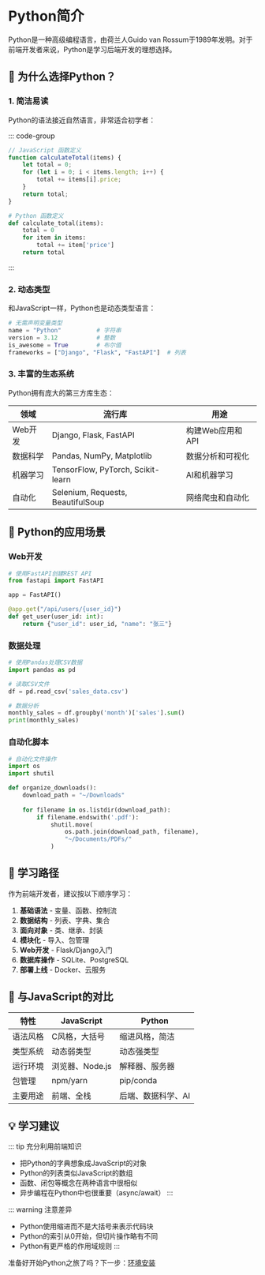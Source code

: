 # Python简介

Python是一种高级编程语言，由荷兰人Guido van Rossum于1989年发明。对于前端开发者来说，Python是学习后端开发的理想选择。

## 🤔 为什么选择Python？

### 1. 简洁易读
Python的语法接近自然语言，非常适合初学者：

::: code-group
```javascript [JavaScript]
// JavaScript 函数定义
function calculateTotal(items) {
    let total = 0;
    for (let i = 0; i < items.length; i++) {
        total += items[i].price;
    }
    return total;
}
```

```python [Python]
# Python 函数定义
def calculate_total(items):
    total = 0
    for item in items:
        total += item['price']
    return total
```
:::

### 2. 动态类型
和JavaScript一样，Python也是动态类型语言：

```python
# 无需声明变量类型
name = "Python"          # 字符串
version = 3.12           # 整数
is_awesome = True        # 布尔值
frameworks = ["Django", "Flask", "FastAPI"]  # 列表
```

### 3. 丰富的生态系统
Python拥有庞大的第三方库生态：

| 领域 | 流行库 | 用途 |
|------|--------|------|
| Web开发 | Django, Flask, FastAPI | 构建Web应用和API |
| 数据科学 | Pandas, NumPy, Matplotlib | 数据分析和可视化 |
| 机器学习 | TensorFlow, PyTorch, Scikit-learn | AI和机器学习 |
| 自动化 | Selenium, Requests, BeautifulSoup | 网络爬虫和自动化 |

## 🚀 Python的应用场景

### Web开发
```python
# 使用FastAPI创建REST API
from fastapi import FastAPI

app = FastAPI()

@app.get("/api/users/{user_id}")
def get_user(user_id: int):
    return {"user_id": user_id, "name": "张三"}
```

### 数据处理
```python
# 使用Pandas处理CSV数据
import pandas as pd

# 读取CSV文件
df = pd.read_csv('sales_data.csv')

# 数据分析
monthly_sales = df.groupby('month')['sales'].sum()
print(monthly_sales)
```

### 自动化脚本
```python
# 自动化文件操作
import os
import shutil

def organize_downloads():
    download_path = "~/Downloads"
    
    for filename in os.listdir(download_path):
        if filename.endswith('.pdf'):
            shutil.move(
                os.path.join(download_path, filename),
                "~/Documents/PDFs/"
            )
```

## 🎯 学习路径

作为前端开发者，建议按以下顺序学习：

1. **基础语法** - 变量、函数、控制流
2. **数据结构** - 列表、字典、集合
3. **面向对象** - 类、继承、封装
4. **模块化** - 导入、包管理
5. **Web开发** - Flask/Django入门
6. **数据库操作** - SQLite、PostgreSQL
7. **部署上线** - Docker、云服务

## 🔄 与JavaScript的对比

| 特性 | JavaScript | Python |
|------|------------|--------|
| 语法风格 | C风格，大括号 | 缩进风格，简洁 |
| 类型系统 | 动态弱类型 | 动态强类型 |
| 运行环境 | 浏览器、Node.js | 解释器、服务器 |
| 包管理 | npm/yarn | pip/conda |
| 主要用途 | 前端、全栈 | 后端、数据科学、AI |

## 💡 学习建议

::: tip 充分利用前端知识
- 把Python的字典想象成JavaScript的对象
- Python的列表类似JavaScript的数组
- 函数、闭包等概念在两种语言中很相似
- 异步编程在Python中也很重要（async/await）
:::

::: warning 注意差异
- Python使用缩进而不是大括号来表示代码块
- Python的索引从0开始，但切片操作略有不同
- Python有更严格的作用域规则
:::

准备好开始Python之旅了吗？下一步：[环境安装](/guide/installation) 